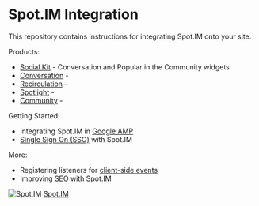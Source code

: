 # Spot.IM Integration

This repository contains instructions for integrating Spot.IM onto your site.

Products: 
* [Social Kit](social-kit/README.md) - Conversation and Popular in the Community widgets
 * [Conversation]() - 
 * [Recirculation]() - 
* [Spotlight]() - 
* [Community]() -

Getting Started:
* Integrating Spot.IM in [Google AMP](google-amp/README.md)
* [Single Sign On (SSO)](api/single-sign-on/README.md)  with Spot.IM

More: 
* Registering listeners for [client-side events](api/js-events/README.md)
* Improving [SEO](seo/README.md) with Spot.IM


![Spot.IM](banner.png)
[Spot.IM](banner.png)

